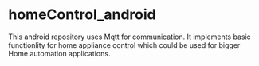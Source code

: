 # homeControl_android
This android repository uses Mqtt for communication. It implements basic functionlity for home appliance control which could be used for bigger Home automation applications.
